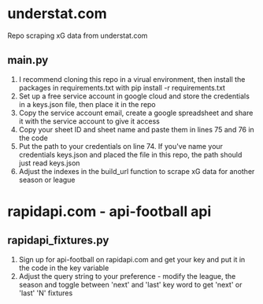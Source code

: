 # understat.com
Repo scraping xG data from understat.com

## main.py

1. I recommend cloning this repo in a virual environment, then install the packages in requirements.txt with pip install -r requirements.txt
2. Set up a free service account in google cloud and store the credentials in a keys.json file, then place it in the repo
3. Copy the service account email, create a google spreadsheet and share it with the service account to give it access
4. Copy your sheet ID and sheet name and paste them in lines 75 and 76 in the code
5. Put the path to your credentials on line 74. If you've name your credentials keys.json and placed the file in this repo, the path should just read keys.json
6. Adjust the indexes in the build_url function to scrape xG data for another season or league


# rapidapi.com - api-football api

## rapidapi_fixtures.py

1. Sign up for api-football on rapidapi.com and get your key and put it in the code in the key variable
2. Adjust the query string to your preference - modify the league, the season and toggle between 'next' and 'last' key word to get 'next' or 'last' 'N' fixtures